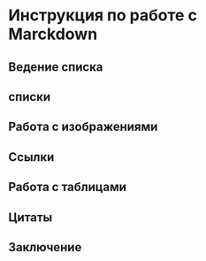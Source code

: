 # Инструкция по работе с Marckdown 


## Ведение списка 

## списки

## Работа с изображениями 

## Ссылки 

## Работа с таблицами 

## Цитаты 

## Заключение